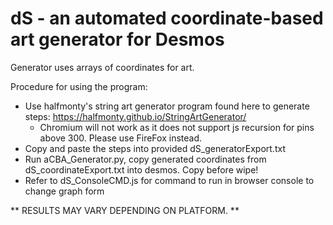 # dS - an automated coordinate-based art generator for Desmos
Generator uses arrays of coordinates for art. 

Procedure for using the program:
- Use halfmonty's string art generator program found here to generate steps: https://halfmonty.github.io/StringArtGenerator/
  - Chromium will not work as it does not support js recursion for pins above 300. Please use FireFox instead. 
- Copy and paste the steps into provided dS_generatorExport.txt
- Run aCBA_Generator.py, copy generated coordinates from dS_coordinateExport.txt into desmos. Copy before wipe! 
- Refer to dS_ConsoleCMD.js for command to run in browser console to change graph form

** RESULTS MAY VARY DEPENDING ON PLATFORM. **
